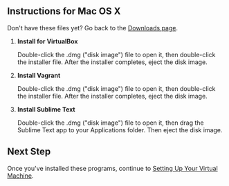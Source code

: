 ## Instructions for Mac OS X

<div class="alert alert-info">
Don't have these files yet? Go back to the <a href="/downloads">Downloads page</a>.
</div>

 1. **Install for VirtualBox**

    Double-click the .dmg ("disk image") file to open it, then
    double-click the installer file. After the installer completes, eject
    the disk image.

 2. **Install Vagrant**

    Double-click the .dmg ("disk image") file to open it, then
    double-click the installer file. After the installer completes,
    eject the disk image.

 3. **Install Sublime Text**

    Double-click the .dmg ("disk image") file to open it, then drag the
    Sublime Text app to your Applications folder. Then eject the disk
    image.

## Next Step

Once you've installed these programs, continue to [Setting Up Your Virtual
Machine](/installfest/set_up_virtual_machine).
